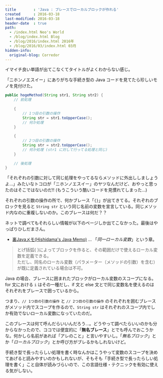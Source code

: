 ```yaml
---
title        : 'Java : ブレースでローカルブロックが作れる'
created      : 2016-03-18
last-modified: 2016-03-18
header-date  : true
path:
  - /index.html Neo's World
  - /blog/index.html Blog
  - /blog/2016/index.html 2016年
  - /blog/2016/03/index.html 03月
hidden-info:
  original-blog: Corredor
---
```


イマイチ良い単語が出てこなくてタイトルがよくわからない感じ。

「ニホンノエスイー」にありがちな手続き型の Java コードを見てたら珍しいモノを見付けた。

```java
public hogeMethod(String str1, String str2) {
    // 前処理
    
    {
        // 1つ目の引数の操作
        String str = str1.toUpperCase();
        // 何か処理
    }
    
    {
        // 2つ目の引数の操作
        String str = str2.toUpperCase();
        // 何か処理 (str1 に対して行ってる処理と同じ)
    }
    
    // 後処理
}
```

「それぞれの引数に対して同じ処理をやってるならメソッドに外出ししましょうよ…」みたいなトコロが「ニホンノエスイー」のヤツなんだけど、おやっと思ったのはそこではないのだ!! (もうこういう酷いコードを見慣れてしまった…)

それぞれの引数の操作の所で、何かブレース「`{}`」が出てきてる。それぞれのブロックを見ると `String str` という同じ名前の変数を宣言している。同じメソッド内なのに重複しないのか。このブレースは何だ？？

ネットで調べてもそれらしい情報が以下のページしか出てこなかった。最後はやっぱりひしだまさん。

- [裏Javaメモ(Hishidama's Java Memo)](http://www.ne.jp/asahi/hishidama/home/tech/java/strange.html#h2_same_name) … 「*同一ローカル変数*」という章。

> とげ括弧{ }によってブロックを作ると、その範囲だけで使えるローカル変数を定義できる。  
> ただし、同名のローカル変数（パラメーター（メソッドの引数）を含む）が既に定義されている場合は不可。

Java の場合、ブレースに囲まれたブロックがローカル変数のスコープになる。for 文における `i` はその一種だし、if 文と else 文とで同じ変数名を使えるのはそれぞれをブレースで囲っているから。

つまり、`// 1つ目の引数の操作` と `// 2つ目の引数の操作` のそれぞれを囲むブレースがメソッド内でスコープを作るので、`String str` はそれぞれのスコープ内でしか有効でないローカル変数になっていたのだ。

このブレースは何て呼んだらいいんだろう…。どうやって調べたらいいのかも分からなかったので、ココでは便宜的に「**無名ブレース**」とでも呼んでおこうかな。何かしら名前があれば「アレのこと」と言いやすいし。「*無名ブロック*」とか「*ローカルブロック*」とか呼び方がブレるかもしれないけど。

手続き型で長ったらしい処理を書く時なんかはこうやって変数のスコープを決めてあげると読みやすいのかもしれないが、そもそも「手続き型で長ったらしい処理を書く」こと自体が読みづらいので、この言語仕様・テクニックを有効に使える気がしない。
